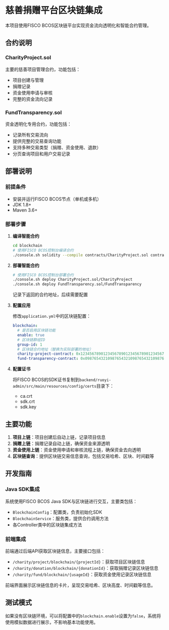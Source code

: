 # 慈善捐赠平台区块链集成

本项目使用FISCO BCOS区块链平台实现资金流向透明化和智能合约管理。

## 合约说明

### CharityProject.sol

主要的慈善项目管理合约，功能包括：

- 项目创建与管理
- 捐赠记录
- 资金使用申请与审核
- 完整的资金流向记录

### FundTransparency.sol

资金透明化专用合约，功能包括：

- 记录所有交易流向
- 提供完整的交易查询功能
- 支持多种交易类型（捐赠、资金使用、退款）
- 分页查询项目和用户交易记录

## 部署说明

### 前提条件

- 安装并运行FISCO BCOS节点（单机或多机）
- JDK 1.8+
- Maven 3.6+

### 部署步骤

1. **编译智能合约**

   ```bash
   cd blockchain
   # 使用FISCO BCOS控制台编译合约
   ./console.sh solidity --compile contracts/CharityProject.sol contracts/FundTransparency.sol
   ```

2. **部署智能合约**

   ```bash
   # 使用FISCO BCOS控制台部署合约
   ./console.sh deploy CharityProject.sol/CharityProject
   ./console.sh deploy FundTransparency.sol/FundTransparency
   ```

   记录下返回的合约地址，后续需要配置

3. **配置应用**

   修改`application.yml`中的区块链配置：

   ```yaml
   blockchain:
     # 是否启用区块链功能
     enable: true
     # 区块链群组ID
     group-id: 1
     # 区块链合约地址（替换为实际部署的地址）
     charity-project-contract: 0x1234567890123456789012345678901234567890
     fund-transparency-contract: 0x0987654321098765432109876543210987654321
   ```

4. **配置证书**

   将FISCO BCOS的SDK证书复制到`backend/ruoyi-admin/src/main/resources/config/certs`目录下：

   - ca.crt
   - sdk.crt
   - sdk.key

## 主要功能

1. **项目上链**：项目创建后自动上链，记录项目信息
2. **捐赠上链**：捐赠记录自动上链，确保资金来源透明
3. **资金使用上链**：资金使用申请和审核流程上链，确保资金去向透明
4. **区块链查询**：提供区块链交易信息查询，包括交易哈希、区块、时间戳等

## 开发指南

### Java SDK集成

系统使用FISCO BCOS Java SDK与区块链进行交互，主要类包括：

- `BlockchainConfig`：配置类，负责初始化SDK
- `BlockchainService`：服务类，提供合约调用方法
- 各Controller类中的区块链集成方法

### 前端集成

前端通过后端API获取区块链信息，主要接口包括：

- `/charity/project/blockchain/{projectId}`：获取项目区块链信息
- `/charity/donation/blockchain/{donationId}`：获取捐赠记录区块链信息
- `/charity/fund/blockchain/{usageId}`：获取资金使用记录区块链信息

前端界面展示区块链信息的卡片，呈现交易哈希、区块高度、时间戳等信息。

## 测试模式

如果没有区块链环境，可以将配置中的`blockchain.enable`设置为`false`，系统将使用模拟数据进行展示，不影响基本功能使用。 